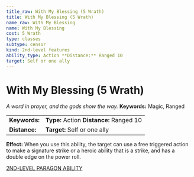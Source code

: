 ```yaml
---
title_raw: With My Blessing (5 Wrath)
title: With My Blessing (5 Wrath)
name_raw: With My Blessing
name: With My Blessing
cost: 5 Wrath
type: classes
subtype: censor
kind: 2nd-level features
ability_type: Action **Distance:** Ranged 10
target: Self or one ally
---
```


# With My Blessing (5 Wrath)

*A word in prayer, and the gods show the way.* **Keywords:** Magic, Ranged

|               |                                          |
| :------------ | :--------------------------------------- |
| **Keywords:** | **Type:** Action **Distance:** Ranged 10 |
| **Distance:** | **Target:** Self or one ally             |

**Effect:** When you use this ability, the target can use a free triggered action to make a signature strike or a heroic ability that is a strike, and has a double edge on the power roll.

[2ND-LEVEL PARAGON ABILITY](./2nd-Level%20Paragon%20Ability.md)
